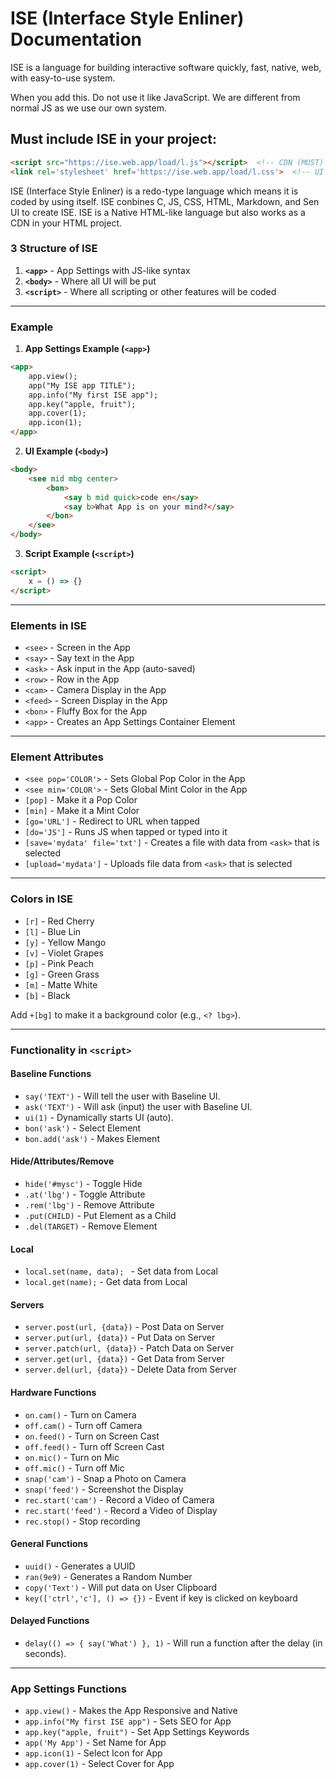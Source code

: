 
<link rel='stylesheet' href='https://ise.web.app/v1.1/l.css'>  <!-- UI (MUST) -->

# ISE (Interface Style Enliner) Documentation

ISE is a language for building interactive software quickly, fast, native, web, with easy-to-use system. 

When you add this. Do not use it like JavaScript. We are different from normal JS as we use our own system.

## Must include ISE in your project:
```html
<script src="https://ise.web.app/load/l.js"></script>  <!-- CDN (MUST) -->
<link rel='stylesheet' href='https://ise.web.app/load/l.css'>  <!-- UI (MUST) -->
```

ISE (Interface Style Enliner) is a redo-type language which means it is coded by using itself. ISE conbines C, JS, CSS, HTML, Markdown, and Sen UI to create ISE. ISE is a Native HTML-like language but also works as a CDN in your HTML project.

### 3 Structure of ISE

1. **`<app>`** - App Settings with JS-like syntax
2. **`<body>`** - Where all UI will be put
3. **`<script>`** - Where all scripting or other features will be coded

---

### Example

1. **App Settings Example (`<app>`)**
```html
<app>
    app.view();
    app("My ISE app TITLE");
    app.info("My first ISE app");
    app.key("apple, fruit");
    app.cover(1);
    app.icon(1);
</app>
```

2. **UI Example (`<body>`)**
```html
<body>
    <see mid mbg center>
        <bon>
            <say b mid quick>code en</say>
            <say b>What App is on your mind?</say>
        </bon>
    </see>
</body>
```

3. **Script Example (`<script>`)**
```html
<script>
    x = () => {}
</script>
```

---

### Elements in ISE

- `<see>` - Screen in the App
- `<say>` - Say text in the App
- `<ask>` - Ask input in the App (auto-saved)
- `<row>` - Row in the App
- `<cam>` - Camera Display in the App
- `<feed>` - Screen Display in the App
- `<bon>` - Fluffy Box for the App
- `<app>` - Creates an App Settings Container Element

---

### Element Attributes

- `<see pop='COLOR'>` - Sets Global Pop Color in the App
- `<see min='COLOR'>` - Sets Global Mint Color in the App
- `[pop]` - Make it a Pop Color
- `[min]` - Make it a Mint Color
- `[go='URL']` - Redirect to URL when tapped
- `[do='JS']` - Runs JS when tapped or typed into it
- `[save='mydata' file='txt']` - Creates a file with data from `<ask>` that is selected
- `[upload='mydata']` - Uploads file data from `<ask>` that is selected

---

### Colors in ISE

- `[r]` - Red Cherry
- `[l]` - Blue Lin
- `[y]` - Yellow Mango
- `[v]` - Violet Grapes
- `[p]` - Pink Peach
- `[g]` - Green Grass
- `[m]` - Matte White
- `[b]` - Black

Add `+[bg]` to make it a background color (e.g., `<? lbg>`).

---

### Functionality in `<script>`

#### Baseline Functions
- `say('TEXT')` - Will tell the user with Baseline UI.
- `ask('TEXT')` - Will ask (input) the user with Baseline UI.
- `ui(1)` - Dynamically starts UI (auto).
- `bon('ask')` - Select Element
- `bon.add('ask')` - Makes Element

#### Hide/Attributes/Remove
- `hide('#mysc')` - Toggle Hide
- `.at('lbg')` - Toggle Attribute
- `.rem('lbg')` - Remove Attribute
- `.put(CHILD)` - Put Element as a Child
- `.del(TARGET)` - Remove Element

#### Local 
- `local.set(name, data); ` - Set data from Local
- `local.get(name);` - Get data from Local

#### Servers
- `server.post(url, {data})` - Post Data on Server
- `server.put(url, {data})` - Put Data on Server
- `server.patch(url, {data})` - Patch Data on Server
- `server.get(url, {data})` - Get Data from Server
- `server.del(url, {data})` - Delete Data from Server

#### Hardware Functions
- `on.cam()` - Turn on Camera
- `off.cam()` - Turn off Camera
- `on.feed()` - Turn on Screen Cast
- `off.feed()` - Turn off Screen Cast
- `on.mic()` - Turn on Mic
- `off.mic()` - Turn off Mic
- `snap('cam')` - Snap a Photo on Camera
- `snap('feed')` - Screenshot the Display
- `rec.start('cam')` - Record a Video of Camera
- `rec.start('feed')` - Record a Video of Display
- `rec.stop()` - Stop recording

#### General Functions
- `uuid()` - Generates a UUID
- `ran(9e9)` - Generates a Random Number
- `copy('Text')` - Will put data on User Clipboard
- `key(['ctrl','c'], () => {})` - Event if key is clicked on keyboard

#### Delayed Functions
- `delay(() => { say('What') }, 1)` - Will run a function after the delay (in seconds).

---

### App Settings Functions

- `app.view()` - Makes the App Responsive and Native
- `app.info("My first ISE app")` - Sets SEO for App
- `app.key("apple, fruit")` - Set App Settings Keywords
- `app('My App')` - Set Name for App
- `app.icon(1)` - Select Icon for App
- `app.cover(1)` - Select Cover for App
